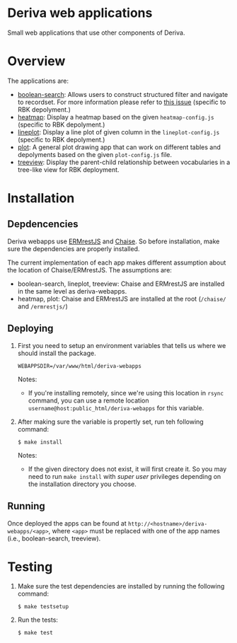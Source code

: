 # Deriva web applications

Small web applications that use other components of Deriva. 

# Overview

The applications are:

- [boolean-search](/boolean-search/): Allows users to construct structured filter and navigate to recordset. For more information please refer to [this issue](https://github.com/informatics-isi-edu/deriva-webapps/issues/5) (specific to RBK depolyment.)
- [heatmap](/heatmap/): Display a heatmap based on the given `heatmap-config.js` (specific to RBK depolyment.)
- [lineplot](/lineplot/): Display a line plot of given column in the `lineplot-config.js` (specific to RBK depolyment.)
- [plot](/plot/): A general plot drawing app that can work on different tables and depolyments based on the given `plot-config.js` file.
- [treeview](/treview/): Display the parent-child relationship between vocabularies in a tree-like view for RBK deployment.

# Installation

## Depdencencies

Deriva webapps use [ERMrestJS](https://github.com/informatics-isi-edu/ermrestjs) and [Chaise](https://github.com/informatics-isi-edu/chaise). So before installation, make sure the dependencies are properly installed.

The current implementation of each app makes different assumption about the location of Chaise/ERMrestJS. The assumptions are:

- boolean-search, lineplot, treeview: Chaise and ERMrestJS are installed in the same level as deriva-webapps.
- heatmap, plot: Chaise and ERMrestJS are installed at the root (`/chaise/` and `/ermrestjs/`)

## Deploying

1. First you need to setup an environment variables that tells us where we should install the package.

    ```
    WEBAPPSDIR=/var/www/html/deriva-webapps
    ```
    Notes: 
      - If you're installing remotely, since we're using this location in `rsync` command, you can use a remote location `username@host:public_html/deriva-webapps` for this variable.
    
2. After making sure the variable is propertly set, run teh following command:
    
    ```
    $ make install
    ```
  
    Notes:
      - If the given directory does not exist, it will first create it. So you may need to run `make install` with _super user_ privileges depending on the installation directory you choose.
  

## Running
  Once deployed the apps can be found at `http://<hostname>/deriva-webapps/<app>`, where `<app>` must be replaced with one of the app names (i.e., boolean-search, treeview).


# Testing

1. Make sure the test dependencies are installed by running the following command:

    ```
    $ make testsetup
    ```
  
2. Run the tests:
  
    ```
    $ make test
    ```
